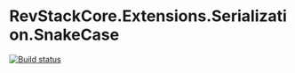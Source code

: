 # RevStackCore.Extensions.Serialization.SnakeCase

[![Build status](https://ci.appveyor.com/api/projects/status/mjyx5ol0dy3bp67k?svg=true)](https://ci.appveyor.com/project/tachyon1337/extensions-serialization-snakecase)



